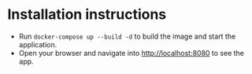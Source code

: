 # Installation instructions

* Run `docker-compose up --build -d` to build the image and start the application.
* Open your browser and navigate into [http://localhost:8080](http://localhost:8080) to see the app.